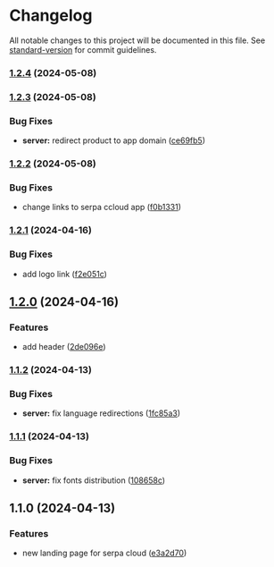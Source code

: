 # Changelog

All notable changes to this project will be documented in this file. See [standard-version](https://github.com/conventional-changelog/standard-version) for commit guidelines.

### [1.2.4](https://github.com/yellow-code-io/serpacloud/compare/v1.2.3...v1.2.4) (2024-05-08)

### [1.2.3](https://github.com/yellow-code-io/serpacloud/compare/v1.2.2...v1.2.3) (2024-05-08)


### Bug Fixes

* **server:** redirect product to app domain ([ce69fb5](https://github.com/yellow-code-io/serpacloud/commit/ce69fb50ce280661a9cfb139e9a3a06bf2007277))

### [1.2.2](https://github.com/yellow-code-io/serpacloud/compare/v1.2.1...v1.2.2) (2024-05-08)


### Bug Fixes

* change links to serpa ccloud app ([f0b1331](https://github.com/yellow-code-io/serpacloud/commit/f0b133198734a56d0dcb31ac24daf4ec51eb761f))

### [1.2.1](https://github.com/yellow-code-io/serpacloud/compare/v1.2.0...v1.2.1) (2024-04-16)


### Bug Fixes

* add logo link ([f2e051c](https://github.com/yellow-code-io/serpacloud/commit/f2e051c27870218f038d99fad78bc6d3e6526892))

## [1.2.0](https://github.com/yellow-code-io/serpacloud/compare/v1.1.2...v1.2.0) (2024-04-16)


### Features

* add header ([2de096e](https://github.com/yellow-code-io/serpacloud/commit/2de096e8ebef50f6e5957c00825ac00608704d2d))

### [1.1.2](https://github.com/yellow-code-io/serpacloud/compare/v1.1.1...v1.1.2) (2024-04-13)


### Bug Fixes

* **server:** fix language redirections ([1fc85a3](https://github.com/yellow-code-io/serpacloud/commit/1fc85a3fb949dd59f666c7690884bd72fb8ae150))

### [1.1.1](https://github.com/yellow-code-io/serpacloud/compare/v1.1.0...v1.1.1) (2024-04-13)


### Bug Fixes

* **server:** fix fonts distribution ([108658c](https://github.com/yellow-code-io/serpacloud/commit/108658c227ad8d08b366161bed377471aef6f7e4))

## 1.1.0 (2024-04-13)


### Features

* new landing page for serpa cloud ([e3a2d70](https://github.com/yellow-code-io/serpacloud/commit/e3a2d70dc8eeb927a16a997f1c68d7367d96948e))
